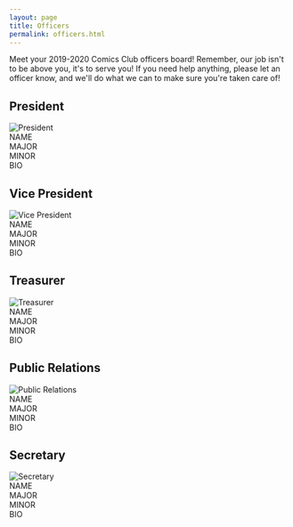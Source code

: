 ```yaml
---
layout: page
title: Officers
permalink: officers.html
---
```


Meet your 2019-2020 Comics Club officers board!  Remember, our job isn't to be above you, it's to serve you!  If you need help anything, please let an officer know, and we'll do what we can to make sure you're taken care of!

## President
![President](../images/officers/placeholder.png)  
NAME  
MAJOR  
MINOR  
BIO  

## Vice President
![Vice President](../images/officers/placeholder.png)  
NAME  
MAJOR  
MINOR  
BIO  

## Treasurer
![Treasurer](../images/officers/placeholder.png)  
NAME  
MAJOR  
MINOR  
BIO  

## Public Relations
![Public Relations](../images/officers/placeholder.png)  
NAME  
MAJOR  
MINOR  
BIO  

## Secretary
![Secretary](../images/officers/placeholder.png)  
NAME  
MAJOR  
MINOR  
BIO  
